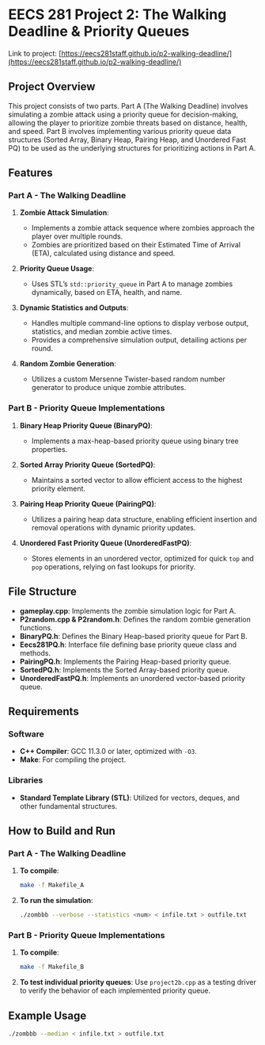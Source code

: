 
# EECS 281 Project 2: The Walking Deadline & Priority Queues

Link to project: [https://eecs281staff.github.io/p2-walking-deadline/](https://eecs281staff.github.io/p2-walking-deadline/)

## Project Overview

This project consists of two parts. Part A (The Walking Deadline) involves simulating a zombie attack using a priority queue for decision-making, allowing the player to prioritize zombie threats based on distance, health, and speed. Part B involves implementing various priority queue data structures (Sorted Array, Binary Heap, Pairing Heap, and Unordered Fast PQ) to be used as the underlying structures for prioritizing actions in Part A.

## Features

### Part A - The Walking Deadline

1. **Zombie Attack Simulation**:
   - Implements a zombie attack sequence where zombies approach the player over multiple rounds.
   - Zombies are prioritized based on their Estimated Time of Arrival (ETA), calculated using distance and speed.

2. **Priority Queue Usage**:
   - Uses STL’s `std::priority_queue` in Part A to manage zombies dynamically, based on ETA, health, and name.

3. **Dynamic Statistics and Outputs**:
   - Handles multiple command-line options to display verbose output, statistics, and median zombie active times.
   - Provides a comprehensive simulation output, detailing actions per round.

4. **Random Zombie Generation**:
   - Utilizes a custom Mersenne Twister-based random number generator to produce unique zombie attributes.

### Part B - Priority Queue Implementations

1. **Binary Heap Priority Queue (BinaryPQ)**:
   - Implements a max-heap-based priority queue using binary tree properties.

2. **Sorted Array Priority Queue (SortedPQ)**:
   - Maintains a sorted vector to allow efficient access to the highest priority element.

3. **Pairing Heap Priority Queue (PairingPQ)**:
   - Utilizes a pairing heap data structure, enabling efficient insertion and removal operations with dynamic priority updates.

4. **Unordered Fast Priority Queue (UnorderedFastPQ)**:
   - Stores elements in an unordered vector, optimized for quick `top` and `pop` operations, relying on fast lookups for priority.

## File Structure

- **gameplay.cpp**: Implements the zombie simulation logic for Part A.
- **P2random.cpp & P2random.h**: Defines the random zombie generation functions.
- **BinaryPQ.h**: Defines the Binary Heap-based priority queue for Part B.
- **Eecs281PQ.h**: Interface file defining base priority queue class and methods.
- **PairingPQ.h**: Implements the Pairing Heap-based priority queue.
- **SortedPQ.h**: Implements the Sorted Array-based priority queue.
- **UnorderedFastPQ.h**: Implements an unordered vector-based priority queue.

## Requirements

### Software
- **C++ Compiler**: GCC 11.3.0 or later, optimized with `-O3`.
- **Make**: For compiling the project.

### Libraries
- **Standard Template Library (STL)**: Utilized for vectors, deques, and other fundamental structures.

## How to Build and Run

### Part A - The Walking Deadline

1. **To compile**:
    ```bash
    make -f Makefile_A
    ```

2. **To run the simulation**:
    ```bash
    ./zombbb --verbose --statistics <num> < infile.txt > outfile.txt
    ```

### Part B - Priority Queue Implementations

1. **To compile**:
    ```bash
    make -f Makefile_B
    ```

2. **To test individual priority queues**:
    Use `project2b.cpp` as a testing driver to verify the behavior of each implemented priority queue.

## Example Usage

```bash
./zombbb --median < infile.txt > outfile.txt
```

